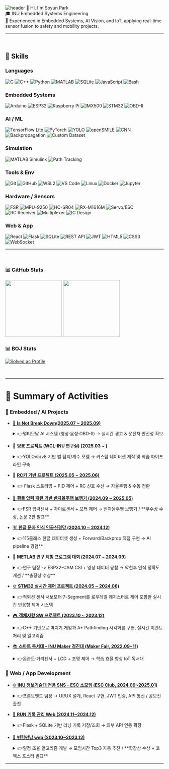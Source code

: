 ![header](https://capsule-render.vercel.app/api?type=waving&color=gradient&height=180&section=header&text=🚙%20Soyun%20Park%20🤖&fontSize=40)
👋 Hi, I'm Soyun Park  
🎓 INU Embedded Systems Engineering  
🔧 Experienced in Embedded Systems, AI Vision, and IoT, applying real-time sensor fusion to safety and mobility projects.


---

<br>

## 🔹 Skills

### Languages
![C](https://img.shields.io/badge/C-A8B9CC?style=flat-square&logo=c&logoColor=white)
![C++](https://img.shields.io/badge/C++-00599C?style=flat-square&logo=cplusplus&logoColor=white)
![Python](https://img.shields.io/badge/Python-3776AB?style=flat-square&logo=python&logoColor=white)
![MATLAB](https://img.shields.io/badge/MATLAB-0076A8?style=flat-square&logo=Mathworks&logoColor=white)
![SQLite](https://img.shields.io/badge/SQLite-003B57?style=flat-square&logo=sqlite&logoColor=white)
![JavaScript](https://img.shields.io/badge/JavaScript-F7DF1E?style=flat-square&logo=javascript&logoColor=black)
![Bash](https://img.shields.io/badge/Bash-4EAA25?style=flat-square&logo=gnubash&logoColor=white)

### Embedded Systems
![Arduino](https://img.shields.io/badge/Arduino-00979D?style=flat-square&logo=arduino&logoColor=white)
![ESP32](https://img.shields.io/badge/ESP32-000000?style=flat-square&logo=espressif&logoColor=white)
![Raspberry Pi](https://img.shields.io/badge/Raspberry%20Pi-A22846?style=flat-square&logo=raspberrypi&logoColor=white)
![IMX500](https://img.shields.io/badge/IMX500_AI_Camera-FF6F00?style=flat-square&logo=sony&logoColor=white)
![STM32](https://img.shields.io/badge/STM32-03234B?style=flat-square&logo=stmicroelectronics&logoColor=white)
![OBD-II](https://img.shields.io/badge/OBD--II-FF9900?style=flat-square&logo=car&logoColor=white)

### AI / ML
![TensorFlow Lite](https://img.shields.io/badge/TensorFlow_Lite-FF6F00?style=flat-square&logo=tensorflow&logoColor=white)
![PyTorch](https://img.shields.io/badge/PyTorch-EE4C2C?style=flat-square&logo=pytorch&logoColor=white)
![YOLO](https://img.shields.io/badge/YOLOv5/v8-00FFFF?style=flat-square&logo=opencv&logoColor=black)
![openSMILE](https://img.shields.io/badge/openSMILE-FF1493?style=flat-square&logo=audacity&logoColor=white)
![CNN](https://img.shields.io/badge/CNN-000000?style=flat-square&logo=deepmind&logoColor=white)
![Backpropagation](https://img.shields.io/badge/Backpropagation-2E8B57?style=flat-square&logo=matrix&logoColor=white)
![Custom Dataset](https://img.shields.io/badge/Custom_Dataset-4682B4?style=flat-square&logo=googledrive&logoColor=white)

### Simulation
![MATLAB Simulink](https://img.shields.io/badge/Simulink-FF7300?style=flat-square&logo=mathworks&logoColor=white)
![Path Tracking](https://img.shields.io/badge/Path_Tracking-008080?style=flat-square&logo=autodesk&logoColor=white)

### Tools & Env
![Git](https://img.shields.io/badge/Git-F05032?style=flat-square&logo=git&logoColor=white)
![GitHub](https://img.shields.io/badge/GitHub-181717?style=flat-square&logo=github&logoColor=white)
![WSL2](https://img.shields.io/badge/WSL2-0078D6?style=flat-square&logo=windows&logoColor=white)
![VS Code](https://img.shields.io/badge/VS_Code-007ACC?style=flat-square&logo=visualstudiocode&logoColor=white)
![Linux](https://img.shields.io/badge/Linux-FCC624?style=flat-square&logo=linux&logoColor=black)
![Docker](https://img.shields.io/badge/Docker-2496ED?style=flat-square&logo=docker&logoColor=white)
![Jupyter](https://img.shields.io/badge/Jupyter-F37626?style=flat-square&logo=jupyter&logoColor=white)

### Hardware / Sensors
![FSR](https://img.shields.io/badge/FSR_Sensor-696969?style=flat-square&logo=analogdevices&logoColor=white)
![MPU-9250](https://img.shields.io/badge/MPU--9250-008000?style=flat-square&logo=arduino&logoColor=white)
![HC-SR04](https://img.shields.io/badge/HC--SR04-6495ED?style=flat-square&logo=sonarsource&logoColor=white)
![RX-M1616M](https://img.shields.io/badge/RX--M1616M-DAA520?style=flat-square&logo=analog&logoColor=white)
![Servo/ESC](https://img.shields.io/badge/Servo/ESC-FF4500?style=flat-square&logo=servo&logoColor=white)
![RC Receiver](https://img.shields.io/badge/RC_Receiver-800080?style=flat-square&logo=car&logoColor=white)
![Multiplexer](https://img.shields.io/badge/Multiplexer-191970?style=flat-square&logo=ibm&logoColor=white)
![IC Design](https://img.shields.io/badge/IC_Design-2F4F4F?style=flat-square&logo=semanticscholar&logoColor=white)

### Web & App
![React](https://img.shields.io/badge/React-61DAFB?style=flat-square&logo=react&logoColor=black)
![Flask](https://img.shields.io/badge/Flask-000000?style=flat-square&logo=flask&logoColor=white)
![SQLite](https://img.shields.io/badge/SQLite-003B57?style=flat-square&logo=sqlite&logoColor=white)
![REST API](https://img.shields.io/badge/REST_API-FF5733?style=flat-square&logo=postman&logoColor=white)
![JWT](https://img.shields.io/badge/JWT-000000?style=flat-square&logo=jsonwebtokens&logoColor=white)
![HTML5](https://img.shields.io/badge/HTML5-E34F26?style=flat-square&logo=html5&logoColor=white)
![CSS3](https://img.shields.io/badge/CSS3-1572B6?style=flat-square&logo=css3&logoColor=white)
![WebSocket](https://img.shields.io/badge/WebSocket-010101?style=flat-square&logo=socketdotio&logoColor=white)

---

<br>

### 📊 GitHub Stats
<div align="left">

<img src="https://github-readme-stats.vercel.app/api?username=psy1218&show_icons=true&theme=radical" height="180em"/>
<img src="https://github-readme-stats.vercel.app/api/top-langs/?username=psy1218&layout=compact&theme=radical&hide=jupyter%20notebook" height="180em"/>

</div>


### 📊 BOJ Stats
[![Solved.ac Profile](http://mazassumnida.wtf/api/v2/generate_badge?boj=asz1218)](https://solved.ac/profile/psy1218)



<br>

---
# 📑 Summary of Activities

### 🔹 Embedded / AI Projects
- [🚗 **Is Not Break Down(2025.07 ~ 2025.09)**](https://github.com/brake-down)  
  <details>
    <summary>👉멀티모달 AI 시스템 (영상·음성·OBD-II) → 실시간 경고 & 운전자 안전성 확보</summary>
  
  - **역할:** 메인 개발자
  - **내용:** 운전자의 급발진 및 페달 오조작 상황을 조기에 감지하는 멀티모달 AI 기반 시스템  
    - **입력:**  
      - 얼굴 표정(FER, IMX500) → 놀람·분노 감정 탐지  
      - 음성(openSMILE) → 긴장·당황 발화 패턴 분석  
      - 차량 센서(OBD-II) → 속도, RPM, 스로틀, 브레이크 신호 실시간 수집  
    - **구조:**  
      - Producer-Consumer 아키텍처 기반 멀티스레드 처리  
      - 영상/음성/센서 데이터를 동기화하여 융합(Fusion)  
      - 이상 상황 발생 시 **실시간 경고 판단 및 UI 표시**
  - **기술:** Raspberry Pi 5, TensorFlow Lite (FER 모델), openSMILE, Python 멀티스레딩, OBD-II 시리얼 통신
  - **성과:**  
    - **실시간 경고 시스템 구현**: UI에 Alert 아이콘 전환 + 이벤트 로깅  
    - **안정성 기능 추가**: 쿨다운 타이머, persist_min_frames 로직 적용 → 오탐률 감소  
    - **의의:** 멀티모달 데이터 융합(AI + 센서)을 통한 운전자 안전성 확보 가능성 검증 
  
  </details>
  

- 🐝 [**양봉 프로젝트 (WCL-INU 연구실) (2025.03 ~ )**](https://github.com/WCL-INU/BEE_COUNT_YOLO5)
  <details>
    <summary>👉YOLOv5/v8 기반 벌 탐지/계수 모델 → 커스텀 데이터셋 제작 및 학습 파이프라인 구축</summary>
  
  - **역할:** 데이터셋 제작 및 모델 학습 담당
  - **내용:** YOLOv5/v8을 활용한 꿀벌 탐지 및 계수 연구  
    - 기존 영상에서 벌을 탐지하기 위해 **labelImg를 사용한 수천 장 단위의 수작업 라벨링** 진행  
    - YOLO 포맷(`.txt`) 변환 후 **커스텀 데이터셋 디렉토리 구조(`images/train`, `labels/train` 등) 직접 구성**  
    - **데이터 전처리**: 벌이 없는 프레임에도 빈 라벨 파일 생성하여 모델의 false positive 최소화  
    - **학습/검증 파이프라인 구축**: `train.py` 실행 환경 세팅, 파라미터 튜닝, GPU/가상환경 관리
  - **기술:** Python, YOLOv5/v8, PyTorch, LabelImg, 데이터셋 관리(~/bee/dataset)
  - **성과:**  
    - 벌 탐지 정확도를 높인 **커스텀 YOLO 모델 학습 진행 중**  
    - 그림자·겹침 등 어려운 상황에서도 일정 수준 이상의 탐지 성능 확보  
    - 연구실 내부에서 활용 가능한 **실험용 데이터셋 및 학습 코드베이스 구축**
  
  </details>
  
- 🚙 [**RC카 기반 프로젝트 (2025.05 ~ 2025.06)**](https://github.com/psy1218/RC_Car)
  <details>
  <summary>👉 Flask 스트리밍 + PID 제어 + RC 신호 수신 → 자율주행 & 수동 전환</summary>
  
  - **역할:** 시스템 통합 개발
  - **내용:**  
    - Raspberry Pi 5 + Picamera2를 활용해 RC카 주행 영상을 **Flask 웹 서버**를 통해 실시간 스트리밍  
    - OpenCV 기반 차선 인식 및 **PID 알고리즘**을 적용한 조향 제어로 **라인트레이싱 자율주행** 구현  
    - Radiolink AT9 조종기 & R9DS 수신기에서 PWM 신호를 받아, **수동 모드로 전환 시 RC 입력 우선 제어** 가능하도록 설계  
    - Arduino Nano를 서브 컨트롤러로 사용해 Servo(조향) 및 ESC(모터) 제어를 안정화, Raspberry Pi와 시리얼 통신으로 통합
  - **기술:** Raspberry Pi 5, Picamera2, Arduino Nano, Python (Flask, OpenCV), PID 제어, PWM 신호 처리
  - **성과:**  
    - **자율주행 ↔ 수동 전환 모드**를 실시간으로 스위칭 가능  
    - **긴급사출(Emergency Kill Switch)** 기능을 구현해 안전성 확보  
    - Flask 기반 웹 인터페이스에서 주행 영상을 확인하면서 제어 가능 → **원격 관제 환경** 시연 성공  
    - 실제 하드웨어(조종기/수신기 + RC카 플랫폼)와 소프트웨어(PID + Flask 서버)를 통합하며 **임베디드 시스템 전주기 경험**
  - **의의:**  
    - 단순 라인트레이싱을 넘어, **수동/자율 주행 통합 및 안전 기능(긴급사출)** 까지 구현  
    - 학부 수준에서 실제 차량 시스템의 **HMI(사람-기계 인터페이스)** 와 유사한 구조를 소형 RC카에 적용한 사례

  
  </details>
  
- [🦽 **핸들 압력 패턴 기반 반자율주행 보행기 (2024.09 ~ 2025.05)**](https://github.com/Capstone-A-Sharp)  
  <details>
    <summary>👉FSR 압력센서 + 자이로센서 + 모터 제어 → 반자율주행 보행기 / **우수상 수상, 논문 2편 발표** </summary>
  
  - **역할:** 임베디드 개발자
  - **내용:** 노약자를 위한 보행 보조기 제작  
    - 캡스톤: 핸들 압력 패턴 기반 반자율주행 보행기
    - 창업지원단: 사용자 맞춤형 보행 보조기 제작
  - **기술:**  
    - **하드웨어:** FSR 매트릭스 압력센서(핸들 압력 감지), 자이로센서(오르막·내리막 판별), DC 모터 + 드라이버  
    - **소프트웨어:** 모터 제어 코드 구현 및 각 모듈 통합(Combine), Raspberry Pi 5 ↔ Arduino 간 시리얼 통신  
    - **시스템 통합:** 센서 데이터 → 제어 알고리즘 적용 → 보행 보조기 구동까지 end-to-end 구현
  - **성과:**  
    - 캡스톤 디자인 완성 / 창업지원단 동아리 *우수상 수상*  
    - 관련 연구 성과를 **학술 논문 2편으로 발표**
      - [마이크로컨트롤러 GPIO의 효율적 사용을 위한 클럭 시그널 기반 압력센서 어레이 회로 구성](https://www.dbpia.co.kr/journal/articleDetail?nodeId=NODE12331462)  
      - [고정형 핸들 압력센서 입력을 활용한 사용자 의도 인식 기반 이동장치 아키텍처 설계](https://www.dbpia.co.kr/Journal/articleDetail?nodeId=NODE12288688)
  </details>
  
- [🈶 **한글 문자 인식 인공신경망 (2024.10 ~ 2024.12)**](https://github.com/psy1218/Korean_Character_Recognition)
  <details>
    <summary>👉115클래스 한글 데이터셋 생성 + Forward/Backprop 직접 구현 → AI pipeline 경험** </summary>

  - **내용:**  
    - 한글 문자 인식 문제를 직접 다루기 위해 **64×64 흑백 비트맵 기반 한글 이미지 데이터셋**을 자체 제작  
    - "충, 청, 남, 도" 등 다양한 한글 글자를 대상으로 **폰트·픽셀 위치 변형을 가미한 데이터**를 각 100장씩 생성하여 데이터 다양성 확보  
    - 클래스 수를 확장하여 총 **115개 클래스(one-hot 인코딩 구조)** 로 라벨링, 다중 클래스 분류가 가능한 형태로 구성  
    - 신경망 구조를 직접 설계하고, **순전파(Forward Propagation)** 와 **역전파(Backpropagation)** 알고리즘을 **Python과 C 언어로 직접 구현**  
    - 학습률, 배치 크기, 반복 횟수 등 **하이퍼파라미터를 직접 튜닝**하며 성능 변화를 실험적으로 분석
  - **기술 스택:** Python, C 언어, Custom Neural Network Implementation, 데이터 전처리 & 증강
  - **성과:**  
    - 단순 라이브러리 사용이 아닌 **저수준 구현**을 통해 인공신경망의 수학적/프로그래밍적 동작 원리를 깊이 이해  
    - **훈련 정확도와 테스트 정확도**를 비교하며 오버피팅/범용성 문제를 체감, 데이터 다양성(폰트/위치 변형)의 필요성을 검증  
    - 최종적으로 단순 코드 실습을 넘어, **데이터셋 구축 → 모델 학습/평가 → 한계 분석**까지 수행하여 **인공지능 모델 개발 사이클(AI pipeline)** 을 온전히 경험
  - **의의:**  
    - “한글 인식”이라는 실제 과제를 통해 AI 이론을 실습과 연결  
    - PyTorch/TensorFlow와 같은 고수준 프레임워크 이전 단계에서, **신경망의 내부 작동을 직접 구현하며 원리를 체득**

  </details>
  
- [📡 **METLAB 연구 체험 프로그램 대회 (2024.07 ~ 2024.09)**](https://github.com/psy1218/METLAB_ESP32-cam_CSI)   
  <details>
    <summary>👉연구 팀장 -> ESP32-CAM CSI + 영상 데이터 융합 → 악천후 인식 정확도 개선 / **총장상 수상** </summary>
  
  - **역할:** 연구 팀장
  - **주제:** 악천후 상황에서 자율주행 인식 정확도 개선
  - **내용:**  
    - 자율주행 차량이 악천후(비, 안개, 눈 등) 상황에서 카메라 기반 인식 정확도가 급격히 저하되는 문제에 주목  
    - ESP32-CAM을 활용해 **영상 데이터**와 동시에 **Wi-Fi CSI(Channel State Information) 신호**를 수집하여, 시각·무선 채널 특성을 결합한 멀티모달 데이터셋 구축  
    - 수집된 데이터를 전처리(결측치 제거, Normalization, 특징 선택) 후 **랜덤포레스트(Random Forest) 모델**을 적용하여, 악천후 환경에서의 객체 인식 성능을 비교·평가
  - **기술 스택:** ESP-IDF, ESP-CSI 라이브러리, Python(pandas, scikit-learn), Random Forest 모델, 데이터 전처리/분석
  - **성과:**  
    - 단일 영상 데이터 대비 멀티모달 데이터(영상 + CSI) 기반 모델이 **안개·우천 상황에서 인식 정확도가 유의미하게 향상됨**을 검증  
    - **ESP32-CAM + Wi-Fi CSI**를 결합한 저비용·저전력형 센서 융합 방식의 가능성을 확인  
    - 인천대학교 정보기술대학 **연구 체험 활동 총장상 수상**

  </details>
- [⚙️ **STM32 실시간 제어 프로젝트 (2024.05 ~ 2024.06)**](https://github.com/psy1218/Embedded_SW_project)  
  <details>
    <summary>👉적외선 센서·서보모터·7-Segment를 로우레벨 레지스터로 제어 포함한 실시간 반응형 제어 시스템</summary>
  

  - **역할:** 센서 입력 처리 및 서보모터·세그먼트 제어 로직 구현 담당  
  
  - **내용:**  
    - **적외선(IR) 센서**를 활용해 공이 통과하는 순간을 감지  
    - 감지 신호를 기반으로 **서보모터**가 동작해 공을 떨어뜨리는 동작 구현  
    - 공이 떨어질 때마다 **7-Segment 디스플레이**를 통해 카운트를 실시간 표시  
    - 단순한 HAL 라이브러리 호출이 아니라, **레지스터 단위 설정(ADC, GPIO, Timer, PWM)** 을 통해 **Low-Level 제어**를 직접 구현  
    - 아크릴 구조물을 활용해 **경사로 제작 및 기울기 조절** 기능 추가 → 다양한 실험 환경 구축  
  
  
  - **기술:**  
    - **STM32 마이크로컨트롤러 (C, CMSIS 기반)**  
    - **ADC (Analog to Digital Converter)** 레지스터 직접 제어 → IR 센서 입력값 실시간 처리  
    - **Timer & PWM 레지스터** 활용 → 서보모터 각도 제어 (하드웨어 타이밍 정확도 확보)  
    - **GPIO Low-Level 제어** → 7-Segment 직접 구동  
    - **실시간성 보장**: 인터럽트 기반 이벤트 처리, busy-wait 지양 → 즉각 반응 구현  
    - **데이터시트 기반 설계**: HAL 추상화가 아닌 **레지스터 주소를 직접 매핑**하여 시스템의 동작 원리부터 튼튼하게 구축  
    - 아크릴 기반 실험 하드웨어 제작  
  
  
  - **성과:**  
    - STM32 하드웨어 구조와 데이터시트를 깊이 이해하고, Low-Level 제어 능력 확보  
    - 여러 센서를 동시에 다루며 **임베디드 실시간 제어 시스템 구현 경험 축적**  
    - 단순 구현 수준을 넘어 **하드웨어 최적화 및 신뢰성 높은 동작**을 달성
    
  </details>
- [🎮 **객체지향 SW 프로젝트 (2023.10 ~ 2023.12)**](https://github.com/psy1218/Object-Oriented-Projects)  
    <details>
    <summary>👉C++ 기반으로 벽치기 게임과 A* Pathfinding 시각화를 구현, 실시간 이벤트 처리 및 알고리즘</summary>
    
  ### 🕹️ 벽치기 게임 (Wall Hitting Game)
  - **역할:** 게임 로직 및 기능 구현 담당  
  - **내용:**  
    - `Paddle`, `Ball`, `Bomb`, `Heart` 등의 클래스를 직접 설계하여 **상속, 오버라이딩, 오버로딩** 개념을 적용  
    - 공 튀김, Paddle 충돌, 폭탄 아이템, 목숨 감소 등 다양한 게임 이벤트 구현  
  - **기술:**  
    - **C++** (객체지향 프로그래밍: 상속/오버라이딩/오버로딩)  
    - **SFML Graphics** (공, Paddle, 폭탄, 배경 시각화)  
    - **SFML Audio** (충돌, 아이템 획득, 게임오버 효과음)  
  - **성과:**  
    - 객체지향 개념을 실제 게임 제작에 적용  
    - 실시간 반응형 동작으로 완성도 있는 미니게임 제작  
  
  ---
  
  ### 🐧 A* 경로 탐색 시각화 (A* Pathfinding Visualization)
  - **역할:** 알고리즘 및 시각화 구현 담당  
  - **내용:**  
    - 마우스 좌클릭으로 목적지 지정 → 장애물을 피해 **최단 경로 탐색**  
    - 움직이는 벽이 있을 경우에도 **실시간 경로 재계산**  
    - 경로 탐색 과정(Visited, Path)을 **파란색·노란색 셀**로 시각화  
  - **기술:**  
    - **C++** (클래스 기반 알고리즘 구현)  
    - **A\*** 알고리즘 (휴리스틱 기반 최단 경로 탐색)  
    - **SFML Graphics** (맵, 장애물, 탐색 과정, 경로 시각화)  
  - **성과:**  
    - **A\*** 알고리즘과 실시간 시각화를 결합하여 탐색 과정을 눈으로 확인 가능  
    - 펭귄 캐릭터가 장애물을 피하며 목적지까지 이동하는 애니메이션 구현  

  </details>

- [📚 **스마트 독서대 – INU Maker 경진대 (Maker Fair, 2022.09~11)**](https://github.com/psy1218/Smart_Bookstanding)  
  <details>
    <summary>👉온습도·거리센서 + LCD + 조명 제어 → 학습 효율 향상 IoT 독서대</summary>
  
  - **역할:** 팀 개발자 (임베디드 소프트웨어 구현)
  - **내용:** 독서 환경을 개선하기 위해 센서 및 제어 기능을 통합한 스마트 독서대 제작  
    - **온습도 센서(DHT11):** 독서 환경의 온습도 측정 → 적정 범위 벗어나면 LED 알림  
    - **RTC 모듈(DS1302):** 날짜/시간 표시 및 학습 타이머 기능 제공  
    - **거리 센서:** 사용자의 책과의 거리 감지 → 눈과 책 사이 간격 유지 유도  
    - **LCD 디스플레이:** 시간·날짜·타이머 상태·습도 정보를 직관적으로 표시  
    - **조명 제어(스탠드 LED):** 버튼 입력으로 밝기 3단계 조절 가능 (PWM 활용)  
    - **모드 전환 기능:** 버튼을 통해 타이머 모드 ↔ 날짜 모드 전환
  - **기술:** Arduino, C/C++, 센서 제어 라이브러리(DHT, Wire, DS1302, LCD I2C), PWM 제어, 디지털 입출력
  - **성과:**  
    - 단순 조명 기기를 넘어 **사용자 학습 효율 및 건강을 고려한 IoT형 독서대** 구현  
    - 교내 Maker 경진대회 출품, 임베디드 시스템 설계 및 통합 제어 경험 확보
  </details>
  
### 🔹 Web / App Development
- [🌐 **INU 정보기술대 전용 SNS – ESC 소모임 (ESC Club, 2024.09~2025.01)** ](https://github.com/ESCSNSN/Front-end) 
    <details>
    <summary>👉프론트엔드 팀장 → UI/UX 설계, React 구현, JWT 인증, API 통신 / 공모전 출전</summary>
  
    - **역할:** 프론트엔드 팀장  
  - **내용:** 인천대 정보기술대학 재학생/졸업생을 위한 전용 SNS/앱 개발  
    - **UI/UX 설계:** 앱 전체 화면 흐름 및 사용자 경험 설계 (로그인, 회원가입, 게시판, 댓글, 알림 등)  
    - **프론트엔드 구현:** React 기반 페이지 제작, 반응형 디자인 적용  
    - **인증 및 보안:** JWT 토큰 발급 및 검증 흐름을 프론트엔드 단에서 구현 → 로그인/회원가입/이메일 인증 처리  
    - **데이터 통신:** Axios를 통한 API 연동, GET/POST 요청 처리, 사용자 정보와 게시글 CRUD 기능 구현  
    - **팀 리딩:** 프론트엔드 개발 파트 리딩, 코드 리뷰 및 협업 관리  
  - **기술:** React, CSS 모듈, Axios, JWT 인증, GitHub 협업  
  - **성과:**  
    - **정보기술대 소프트웨어 공모전 출전**  
    - 실제 사용자 중심의 UI/UX 설계부터 구현, 보안(인증) 처리, 데이터 연동까지 **프론트엔드 전반을 경험**

  </details>

- [🏃 **RUN 기록 관리 Web (2024.11~2024.12)**](https://github.com/sjlee0303/DB_project_2024)  
    <details>
    <summary>👉Flask + SQLite 기반 러닝 기록 저장/조회 → 외부 API 연동 확장  </summary>
    
  - **역할:** 개발자
  - **내용:** 러닝 기록을 저장하고 불러와 확인할 수 있는 데이터 중심 웹앱 개발  
    - **DB 활용 중심:** SQLite에 저장된 기록 데이터를 Flask를 통해 불러와 웹 화면에 출력  
    - **기능:**  
      - 개인 기록 입력 → SQLite DB에 저장  
      - 기록 조회 → 저장된 데이터를 불러와 테이블 형식으로 표시  
      - **API 연동:** 외부 API를 통해 다른 사용자들의 러닝 기록까지 불러와 함께 조회 가능  
    - **구현 흐름:** DB 연동 + API 활용을 통해 단순 로컬 기록 관리에서 확장된 데이터 관리 구조 설계
  - **기술:** Flask, SQLite, HTML/CSS (기본 프론트엔드 구성), API 연동
  - **성과:**  
    - **데이터베이스와 외부 API를 동시에 활용한 웹앱 구조** 경험  
    - 프론트엔드 + DB 연동 + 외부 API 응답 처리까지 포함해 **실습형 풀스택 개발 과정 체험**

  </details>
- [📅 **빈칸만남 web (2023.10~2023.12)**](https://github.com/Gap-Meet)  
      <details>
    <summary>👉일정 조율 알고리즘 개발 → 모임시간 Top3 자동 추천 / **학장상 수상 + 코엑스 포스터 발표**</summary>
      
  - **역할:** 일정 조정 알고리즘 개발
  - **내용:** 다수 인원의 시간표 데이터를 기반으로 자동으로 모임 시간을 찾아주는 웹 서비스  
    - 사용자 시간표를 비교해 **공통 가능한 시간대를 자동 탐색**  
    - 인원수·조건(평일/주말, 최소 시간 등)에 따라 **최적 모임 시간 Top3를 랭킹으로 추천**  
    - 알고리즘은 단순 합집합/교집합 계산이 아니라, **참여율을 고려한 가중치 기반 최적화 방식**으로 설계
  - **성과:**  
    - 프로젝트의 핵심 로직(시간 조율)을 구현하여 팀이 완성도 높은 결과물을 발표할 수 있었음  
    - 인천대학교 정보기술대학 공모전 **학장상 수상**  
    - 서울 코엑스에서 **포스터 발표 진행**, 연구 성과를 대외적으로 공유


---



<!--
**psy1218/psy1218** is a ✨ _special_ ✨ repository because its `README.md` (this file) appears on your GitHub profile.

Here are some ideas to get you started:

- 🔭 I’m currently working on ...
- 🌱 I’m currently learning ...
- 👯 I’m looking to collaborate on ...
- 🤔 I’m looking for help with ...
- 💬 Ask me about ...
- 📫 How to reach me: ...
- 😄 Pronouns: ...
- ⚡ Fun fact: ...
-->
